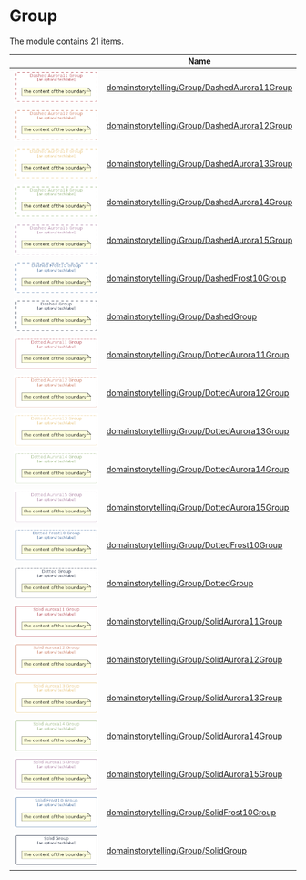 # Group

The module contains 21 items.



| |Name|
|:---:|---|
| ![illustration of domainstorytelling/Group/DashedAurora11Group](../../domainstorytelling/Group/DashedAurora11Group.Local.png) | [domainstorytelling/Group/DashedAurora11Group](../../domainstorytelling/Group/DashedAurora11Group.md) |
| ![illustration of domainstorytelling/Group/DashedAurora12Group](../../domainstorytelling/Group/DashedAurora12Group.Local.png) | [domainstorytelling/Group/DashedAurora12Group](../../domainstorytelling/Group/DashedAurora12Group.md) |
| ![illustration of domainstorytelling/Group/DashedAurora13Group](../../domainstorytelling/Group/DashedAurora13Group.Local.png) | [domainstorytelling/Group/DashedAurora13Group](../../domainstorytelling/Group/DashedAurora13Group.md) |
| ![illustration of domainstorytelling/Group/DashedAurora14Group](../../domainstorytelling/Group/DashedAurora14Group.Local.png) | [domainstorytelling/Group/DashedAurora14Group](../../domainstorytelling/Group/DashedAurora14Group.md) |
| ![illustration of domainstorytelling/Group/DashedAurora15Group](../../domainstorytelling/Group/DashedAurora15Group.Local.png) | [domainstorytelling/Group/DashedAurora15Group](../../domainstorytelling/Group/DashedAurora15Group.md) |
| ![illustration of domainstorytelling/Group/DashedFrost10Group](../../domainstorytelling/Group/DashedFrost10Group.Local.png) | [domainstorytelling/Group/DashedFrost10Group](../../domainstorytelling/Group/DashedFrost10Group.md) |
| ![illustration of domainstorytelling/Group/DashedGroup](../../domainstorytelling/Group/DashedGroup.Local.png) | [domainstorytelling/Group/DashedGroup](../../domainstorytelling/Group/DashedGroup.md) |
| ![illustration of domainstorytelling/Group/DottedAurora11Group](../../domainstorytelling/Group/DottedAurora11Group.Local.png) | [domainstorytelling/Group/DottedAurora11Group](../../domainstorytelling/Group/DottedAurora11Group.md) |
| ![illustration of domainstorytelling/Group/DottedAurora12Group](../../domainstorytelling/Group/DottedAurora12Group.Local.png) | [domainstorytelling/Group/DottedAurora12Group](../../domainstorytelling/Group/DottedAurora12Group.md) |
| ![illustration of domainstorytelling/Group/DottedAurora13Group](../../domainstorytelling/Group/DottedAurora13Group.Local.png) | [domainstorytelling/Group/DottedAurora13Group](../../domainstorytelling/Group/DottedAurora13Group.md) |
| ![illustration of domainstorytelling/Group/DottedAurora14Group](../../domainstorytelling/Group/DottedAurora14Group.Local.png) | [domainstorytelling/Group/DottedAurora14Group](../../domainstorytelling/Group/DottedAurora14Group.md) |
| ![illustration of domainstorytelling/Group/DottedAurora15Group](../../domainstorytelling/Group/DottedAurora15Group.Local.png) | [domainstorytelling/Group/DottedAurora15Group](../../domainstorytelling/Group/DottedAurora15Group.md) |
| ![illustration of domainstorytelling/Group/DottedFrost10Group](../../domainstorytelling/Group/DottedFrost10Group.Local.png) | [domainstorytelling/Group/DottedFrost10Group](../../domainstorytelling/Group/DottedFrost10Group.md) |
| ![illustration of domainstorytelling/Group/DottedGroup](../../domainstorytelling/Group/DottedGroup.Local.png) | [domainstorytelling/Group/DottedGroup](../../domainstorytelling/Group/DottedGroup.md) |
| ![illustration of domainstorytelling/Group/SolidAurora11Group](../../domainstorytelling/Group/SolidAurora11Group.Local.png) | [domainstorytelling/Group/SolidAurora11Group](../../domainstorytelling/Group/SolidAurora11Group.md) |
| ![illustration of domainstorytelling/Group/SolidAurora12Group](../../domainstorytelling/Group/SolidAurora12Group.Local.png) | [domainstorytelling/Group/SolidAurora12Group](../../domainstorytelling/Group/SolidAurora12Group.md) |
| ![illustration of domainstorytelling/Group/SolidAurora13Group](../../domainstorytelling/Group/SolidAurora13Group.Local.png) | [domainstorytelling/Group/SolidAurora13Group](../../domainstorytelling/Group/SolidAurora13Group.md) |
| ![illustration of domainstorytelling/Group/SolidAurora14Group](../../domainstorytelling/Group/SolidAurora14Group.Local.png) | [domainstorytelling/Group/SolidAurora14Group](../../domainstorytelling/Group/SolidAurora14Group.md) |
| ![illustration of domainstorytelling/Group/SolidAurora15Group](../../domainstorytelling/Group/SolidAurora15Group.Local.png) | [domainstorytelling/Group/SolidAurora15Group](../../domainstorytelling/Group/SolidAurora15Group.md) |
| ![illustration of domainstorytelling/Group/SolidFrost10Group](../../domainstorytelling/Group/SolidFrost10Group.Local.png) | [domainstorytelling/Group/SolidFrost10Group](../../domainstorytelling/Group/SolidFrost10Group.md) |
| ![illustration of domainstorytelling/Group/SolidGroup](../../domainstorytelling/Group/SolidGroup.Local.png) | [domainstorytelling/Group/SolidGroup](../../domainstorytelling/Group/SolidGroup.md) |



